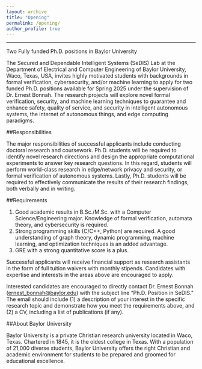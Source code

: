 ```yaml
---
layout: archive
title: "Opening"
permalink: /opening/
author_profile: true
---
```

<hr>
Two Fully funded Ph.D. positions in Baylor University

The Secured and Dependable Intelligent Systems (SeDIS) Lab at the Department of Electrical and Computer Engineering of Baylor University, Waco, Texas, USA, invites highly motivated students
with backgrounds in formal verification, cybersecurity, and/or machine learning to apply for two funded Ph.D. positions available for Spring 2025 under the supervision of Dr. Ernest Bonnah. The
research projects will explore novel formal verification, security, and machine learning techniques to guarantee and enhance safety, quality of service, and security in intelligent autonomous systems,
the internet of autonomous things, and edge computing paradigms.

##Responsibilities

The major responsibilities of successful applicants include conducting doctoral research and coursework. Ph.D. students will be required to identify novel research directions and design the
appropriate computational experiments to answer key research questions. In this regard, students will perform world-class research in edge/network privacy and security, or formal verification of
autonomous systems. Lastly, Ph.D. students will be required to effectively communicate the results of their research findings, both verbally and in writing.

##Requirements

1. Good academic results in B.Sc./M.Sc. with a Computer Science/Engineering major. Knowledge of formal verification, automata theory, and cybersecurity is required.
2. Strong programming skills (C/C++, Python) are required. A good understanding of graph theory, dynamic programming, machine learning, and optimization techniques is an added
advantage.
3. GRE with a strong quantitative score is a plus.
   
Successful applicants will receive financial support as research assistants in the form of full tuition waivers with monthly stipends. Candidates with expertise and interests in the areas above are
encouraged to apply.

Interested candidates are encouraged to directly contact Dr. Ernest Bonnah (ernest_bonnah@baylor.edu) with the subject line “Ph.D. Position in SeDIS." The email should
include (1) a description of your interest in the specific research topic and demonstrate how you meet the requirements above, and (2) a CV, including a list of publications (if any).

##About Baylor University

Baylor University is a private Christian research university located in Waco, Texas. Chartered in
1845, it is the oldest college in Texas. With a population of 21,000 diverse students, Baylor
University offers the right Christian and academic environment for students to be prepared and
groomed for educational excellence.
